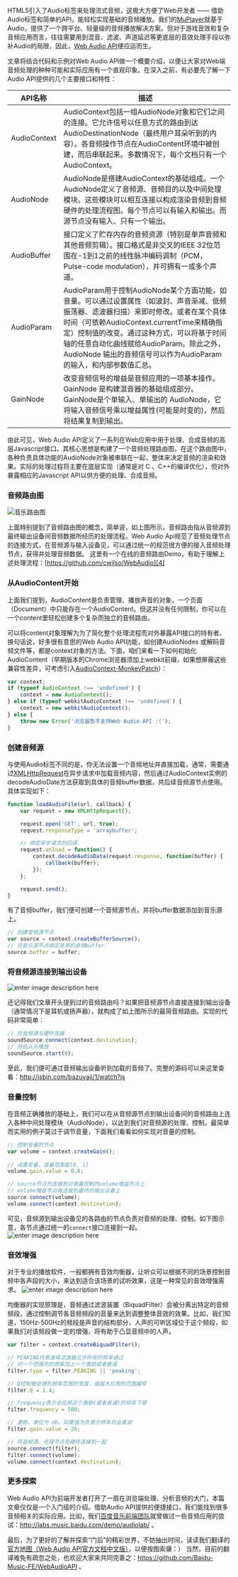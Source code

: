 HTML5引入了Audio标签来处理流式音频，这极大方便了Web开发者 —— 借助Audio标签和简单的API，能轻松实现基础的音频播放。我们的[MuPlayer][1]就基于Audio，提供了一个跨平台、轻量级的音频播放解决方案。但对于游戏音效和复杂音频应用而言，往往需要用到混音、滤波、声道延迟等更底层的音效处理手段以弥补Audio的局限，因此，[Web Audio API][2]便应运而生。

文章将结合代码和示例对Web Audio API做一个概要介绍，以便让大家对Web端音频处理的种种可能和实际应用有一个直观印象。在深入之前，有必要先了解一下Audio API提供的几个主要接口和特性：

API名称 | 描述
--------|-----
AudioContext|AudioContext包括一组AudioNode对象和它们之间的连接。它允许信号以任意方式的路由到达AudioDestinationNode（最终用户耳朵听到的内容）。各音频操作节点在AudioContent环境中被创建，而后串联起来。多数情况下，每个文档只有一个AudioContext。
AudioNode|AudioNode是搭建AudioContext的基础组成。一个AudioNode定义了音频源、音频目的以及中间处理模块。这些模块可以相互连接以构成渲染音频到音频硬件的处理流程图。每个节点可以有输入和输出。而源节点没有输入、只有一个输出。
AudioBuffer|接口定义了贮存内存的音频资源（特别是单声音频和其他音频剪辑）。接口格式是非交叉的IEEE 32位范围在-1到1之前的线性脉冲编码调制（PCM，Pulse-code modulation），并可拥有一或多个声道。
AudioParam|AudioParam用于控制AudioNode某个方面功能，如音量。可以通过设置属性（如波封、声音渐减、低频振荡器、滤波器扫描）来即时修改。或者在某个具体时间（可依赖AudioContext.currentTime来精确指定）控制值的改变。通过这种方式，可以将基于时间轴的任意自动化曲线赋给AudioParam。除此之外，AudioNode 输出的音频信号可以作为AudioParam的输入，和内部参数值汇总。
GainNode|改变音频信号的增益是音频应用的一项基本操作。GainNode 是构建混音器的基础组成部分。GainNode是个单输入、单输出的 AudioNode，它将输入音频信号乘以增益属性(可能是时变的)，然后将结果复制到输出。

由此可见，Web Audio API定义了一系列在Web应用中用于处理、合成音频的高层Javascript接口。其核心思想是构建了一个音频处理路由图，在这个路由图中，各种负责具体功能的AudioNode对象被串联在一起，整体来决定音频的渲染和效果。实际的处理过程将主要在底层实现（通常是对 C 、C++的编译优化），但对外暴露相应的Javascript API以供方便的处理、合成音频。

### 音频路由图
![音乐路由图][3]

上面特别提到了音频路由图的概念，简单说，如上图所示，音频路由指从音频源到最终输出设备间音频数据所经历的处理流程。Web Audio Api规范了音频处理节点的连接方式，在音频源与输入设备见，可以通过统一的规范很方便的接入音频处理节点，获得并处理音频数据。
这里有一个在线的音频路由Demo，有助于理解上述处理流程：[https://github.com/cwilso/WebAudio][4]

### 从AudioContent开始
上面我们提到，AudioContent是负责管理、播放声音的对象，一个页面（Document）中只能存在一个AudioContent。但这并没有任何限制，你可以在一个content里轻松创建多个复杂而独立的音频路由。

可以将content对象理解为为了简化整个处理流程而对外暴露API接口的持有者。换句话说，好多很有意思的Web Audio API功能，如创建AudioNodes 或解码音频文件等，都是context对象的方法。下面，咱们来看一下如何初始化AudioContent（早期版本的Chrome浏览器须加上webkit前缀，如果想屏蔽这些兼容性差异，可考虑引入[AudioContext-MonkeyPatch][5]）：
```javascript
var context;
if (typeof AudioContext !== 'undefined') {
    context = new AudioContext();
} else if (typeof webkitAudioContext !== 'undefined') {
    context = new webkitAudioContext();
} else {
    throw new Error('浏览器暂不支持Web Audio API :(');
}

```

### 创建音频源
与使用Audio标签不同的是，你无法设置一个音频地址并直接加载，通常，需要通过[XMLHttpRequest][6]在异步请求中加载音频内容，然后通过AudioContext实例的decodeAudioDate方法获取到具体的音频buffer数据，共后续音频源节点使用。具体实现如下：
```javascript
function loadAudioFile(url, callback) {
    var request = new XMLHttpRequest();

    request.open('GET', url, true);
    request.responseType = 'arraybuffer';

    // 绑定异步请求的回调
    request.onload = function() {
        context.decodeAudioData(request.response, function(buffer) {
            callback(buffer);
        });
    };

    request.send();
}
```
有了音频buffer，我们便可创建一个音频源节点，并将buffer数据添加到音乐源上。
```javascript
// 创建音频源节点
var source = context.createBufferSource();
// 将音乐源节点绑定具体的音频buffer
source.buffer = buffer;
```

### 将音频源连接到输出设备
![enter image description here][7]

还记得我们文章开头提到过的音频路由吗？如果把音频源节点直接连接到输出设备（通常情况下是耳机或扬声器），就构成了如上图所示的最简音频路由。实现的代码非常简单：
```javascript
// 将音频源与硬件连接
soundSource.connect(context.destination);
// 开始从头播放
soundSource.start(0);
```
至此，我们便可通过音频输出设备听到加载的音频了。完整的源码可以来这里查看：http://jsbin.com/bazuyaji/1/watch?js

### 音量控制
在音频正确播放的基础上，我们可以在从音频源节点到输出设备间的音频路由上连入各种中间处理模块（AudioNode），以达到我们对音频源的处理、控制。最简单而实用的例子莫过于调节音量，下面我们看看如何实现对音量的控制。
```javascript
// 控制音量的节点
var volume = context.createGain();
 
// 设置音量，音量范围是[0, 1]
volume.gain.value = 0.8;

// source节点先连接到对音量控制的volume增益节点上
// volume增益节点再连接到最终的输出设备上
source.connect(volume);
volume.connect(context.destination);
```
可见，音频源到输出设备见的各路由的节点负责对音频的处理、控制。如下图示意，各节点通过统一的`connect`接口连接到一起。
![enter image description here][8]

### 音效增强
对于专业的播放软件，一般都拥有音效均衡器，让听众可以根据不同的场景控制音频中各声段的大小，来达到适合该场景的试听效果，这是一种常见的音效增强需求。
![enter image description here][9]

均衡器的实现原理是，音频通过滤波装置（BiquadFilter）会被分离出特定的音频频段，通过控制调节各音频频段的音量来达到调整整体音效的效果。比如，我们知道，150Hz-500Hz的频段是声音的结构部分，人声的可听区域位于这个频段，如果我们对该频段做一定的增强，将有助于凸显音频中的人声。
```javascript
var filter = context.createBiquadFilter();

// PEAKING代表波峰滤波器允许所有的频率通过
// 对一个范围内的频率加上一个激励或者衰减
filter.type = filter.PEAKING || 'peaking';

// Q控制被处理的频率范围的宽度，值越大应用的范围越窄
filter.Q = 1.4;

// frequency表示会应用这个激励(或者衰减)的频率下限
filter.frequency = 500;

// 激励，单位为 db。如果值为负表示频率将会衰减
filter.gain.value = 20;

// 将音频源、处理节点及硬件连接到一起
source.connect(filter);
filter.connect(volume);
volume.connect(context.destination);
```

### 更多探索
Web Audio API为前端开发者打开了一扇在浏览端处理、分析音频的大门，本篇文章仅仅是一个入门级的介绍。借助Audio API提供的便捷接口，我们能找到很多音频相关的实际应用。比如，我们[百度音乐前端团队][10]就曾做过一些音频应用的尝试：http://labs.music.baidu.com/demo/audiolab/ 。

最后，为了更好的了解并探索“门后”的精彩世界，不妨抽出时间，读读我们翻译的[官方地图（Web Audio API官方文档中文版）][11]，以便按图索骥：）
当然，目前的翻译难免有疏忽之处，也欢迎大家来共同完善之：https://github.com/Baidu-Music-FE/WebAudioAPI 。

  [1]: http://labs.music.baidu.com/muplayer/doc/
  [2]: http://webaudio.github.io/web-audio-api/
  [3]: http://music.baidu.com/cms/topics/web_audio_api/audio-route.jpg
  [4]: https://github.com/cwilso/WebAudio
  [5]: https://github.com/cwilso/AudioContext-MonkeyPatch
  [6]: http://www.html5rocks.com/en/tutorials/file/xhr2/
  [7]: http://music.baidu.com/cms/topics/web_audio_api/connect.jpg
  [8]: http://music.baidu.com/cms/topics/web_audio_api/volume.jpg
  [9]: http://music.baidu.com/cms/topics/web_audio_api/filter.jpg
  [10]: http://labs.music.baidu.com/
  [11]: http://pan.baidu.com/s/1dDuxjvN
